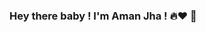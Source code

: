 ### Hey there baby ! I'm Aman Jha ! 🔥❤ 👋

<!--
**AmanJhaOp/amanjhaop** is a ✨ _special_ ✨ repository because its `README.md` (this file) appears on your GitHub profile.

Here are some ideas to get you started:

- 🔭 I’m currently working on Telegram Bots 🔥
- 🌱 I’m currently learning HTML🙂❤
- 👯 I’m looking to collaborate on ...
- 🤔 I’m looking for help with ...
- 💬 Ask me about ...
- 📫 How to reach me: Message me on Telegram t.me/No_One_Is_Mine
- 😄 Pronouns: ...
- ⚡ Fun fact: I'm doing all this for my Love ! #Shreya_Op
